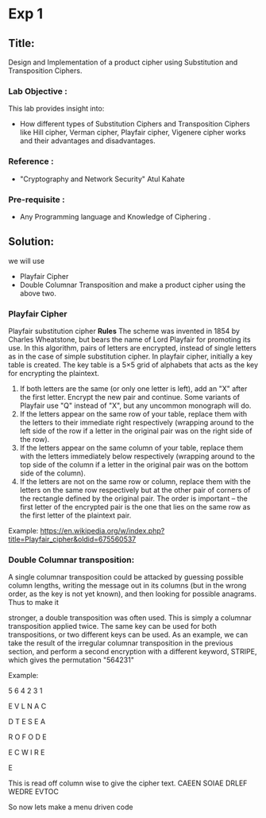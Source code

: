 # Exp 1
## Title: 
Design and Implementation of a product cipher using Substitution and Transposition Ciphers.
### Lab Objective :
This lab provides insight into:
- How different types of Substitution Ciphers and Transposition Ciphers like Hill cipher, Verman cipher, Playfair cipher, Vigenere cipher works and their advantages and disadvantages.

### Reference : 
- "Cryptography and Network Security" Atul Kahate
### Pre-requisite : 
- Any Programming language and Knowledge of Ciphering .

## Solution:
we will use 
- Playfair Cipher
- Double Columnar Transposition
and make a product cipher using the above two.

### Playfair Cipher
Playfair substitution cipher **Rules**
The scheme was invented in 1854 by Charles Wheatstone, but bears the name of Lord Playfair for promoting its use.
In this algorithm, pairs of letters are encrypted, instead of single letters as in the case of simple substitution cipher.
In playfair cipher, initially a key table is created.
The key table is a 5×5 grid of alphabets that acts as the key for encrypting the plaintext.
1. If both letters are the same (or only one letter is left), add an "X" after the first letter. Encrypt the new pair and continue. Some variants of Playfair use "Q" instead of "X", but any uncommon monograph will do.
2. If the letters appear on the same row of your table, replace them with the letters to their immediate right respectively (wrapping around to the left side of the row if a letter in the original pair was on the right side of the row).
3. If the letters appear on the same column of your table, replace them with the letters immediately below respectively (wrapping around to the top side of the column if a letter in the original pair was on the bottom side of the column).
4. If the letters are not on the same row or column, replace them with the letters on the same row respectively but at the other pair of corners of the rectangle defined by the original pair. The order is important – the first letter of the encrypted pair is the one that lies on the same row as the first letter of the plaintext pair.

Example:
https://en.wikipedia.org/w/index.php?title=Playfair_cipher&oldid=675560537

### Double Columnar transposition: 
A single columnar transposition could be attacked by
guessing possible column lengths, writing the message out in its columns (but in the wrong
order, as the key is not yet known), and then looking for possible anagrams. Thus to make it

stronger, a double transposition was often used. This is simply a columnar transposition applied
twice. The same key can be used for both transpositions, or two different keys can be used.
As an example, we can take the result of the irregular columnar transposition in the previous
section, and perform a second encryption with a different keyword, STRIPE, which gives the
permutation "564231"

Example:

5 6 4 2 3 1

E V L N A C

D T E S E A

R O F O D E

E C W I R E

E

This is read off column wise to give the cipher text.
CAEEN SOIAE DRLEF WEDRE EVTOC


So now lets make a menu driven code
